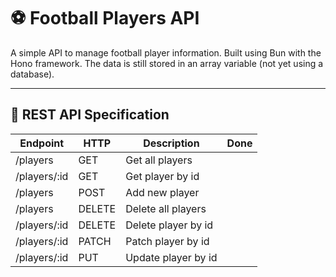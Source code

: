# ⚽ Football Players API

A simple API to manage football player information. Built using Bun with the Hono framework.
The data is still stored in an array variable (not yet using a database).

---

## 📖 REST API Specification

| Endpoint     | HTTP   | Description         | Done |
| ------------ | ------ | ------------------- | ---- |
| /players     | GET    | Get all players     |      |
| /players/:id | GET    | Get player by id    |      |
| /players     | POST   | Add new player      |      |
| /players     | DELETE | Delete all players  |      |
| /players/:id | DELETE | Delete player by id |      |
| /players/:id | PATCH  | Patch player by id  |      |
| /players/:id | PUT    | Update player by id |      |
